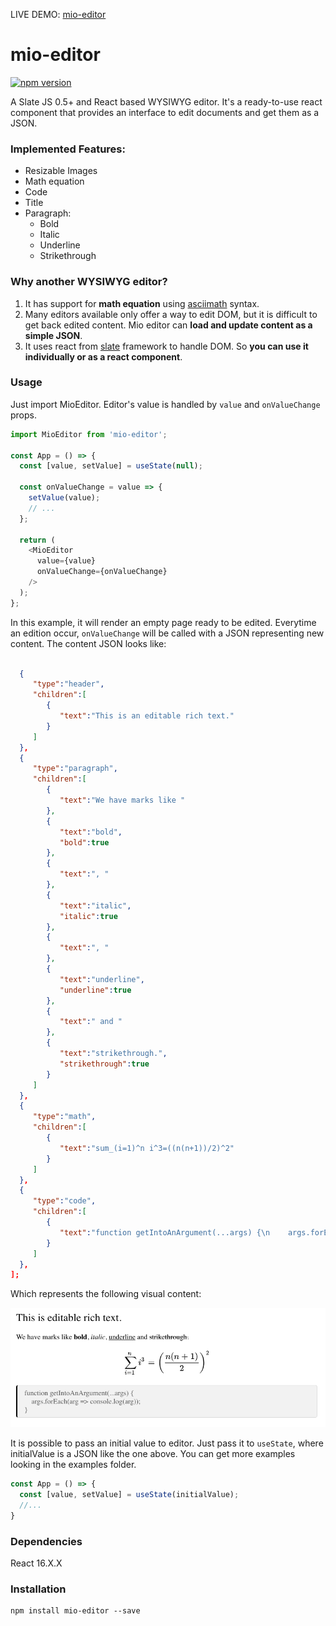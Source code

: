 LIVE DEMO: [mio-editor](https://asnunes.github.io/mio-editor)

# mio-editor

[![npm version](https://badge.fury.io/js/mio-editor.svg)](https://badge.fury.io/js/mio-editor)

A Slate JS 0.5+ and React based WYSIWYG editor. It's a ready-to-use react component that provides an interface to edit documents and get them as a JSON.

### Implemented Features: 

- Resizable Images
- Math equation
- Code
- Title
- Paragraph:
  - Bold
  - Italic
  - Underline
  - Strikethrough

### Why another WYSIWYG editor?

1. It has support for **math equation** using [asciimath](http://asciimath.org/) syntax.
2. Many editors available only offer a way to edit DOM, but it is difficult to get back edited content. Mio editor can **load and update content as a simple JSON**.
3. It uses react from [slate](https://docs.slatejs.org/) framework to handle DOM. So **you can use it individually or as a react component**.

### Usage

Just import MioEditor. Editor's value is handled by ```value``` and ```onValueChange``` props.

```javascript
import MioEditor from 'mio-editor';

const App = () => {
  const [value, setValue] = useState(null);

  const onValueChange = value => {
    setValue(value);
    // ...
  };

  return (
    <MioEditor
      value={value}
      onValueChange={onValueChange}
    />
  );
};
```

In this example, it will render an empty page ready to be edited. Everytime an edition occur, ```onValueChange``` will be called with a JSON representing new content. The content JSON looks like:

````json

  {
     "type":"header",
     "children":[
        {
           "text":"This is an editable rich text."
        }
     ]
  },
  {
     "type":"paragraph",
     "children":[
        {
           "text":"We have marks like "
        },
        {
           "text":"bold",
           "bold":true
        },
        {
           "text":", "
        },
        {
           "text":"italic",
           "italic":true
        },
        {
           "text":", "
        },
        {
           "text":"underline",
           "underline":true
        },
        {
           "text":" and "
        },
        {
           "text":"strikethrough.",
           "strikethrough":true
        }
     ]
  },
  {
     "type":"math",
     "children":[
        {
           "text":"sum_(i=1)^n i^3=((n(n+1))/2)^2"
        }
     ]
  },
  {
     "type":"code",
     "children":[
        {
           "text":"function getIntoAnArgument(...args) {\n    args.forEach(arg => console.log(arg));\n}"
        }
     ]
  },
];
````

Which represents the following visual content:

![editor content example](./docs/images/screenshot.png)


It is possible to pass an initial value to editor. Just pass it to ```useState```, where initialValue is a JSON like the one above. You can get more examples looking in the examples folder.

```javascript
const App = () => {
  const [value, setValue] = useState(initialValue);
  //...
}
```

### Dependencies

React 16.X.X

### Installation

```
npm install mio-editor --save
```
